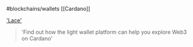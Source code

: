 #blockchains/wallets 
[[Cardano]]

['Lace']('https://www.lace.io/features')
> 'Find out how the light wallet platform can help you explore Web3 on Cardano'
